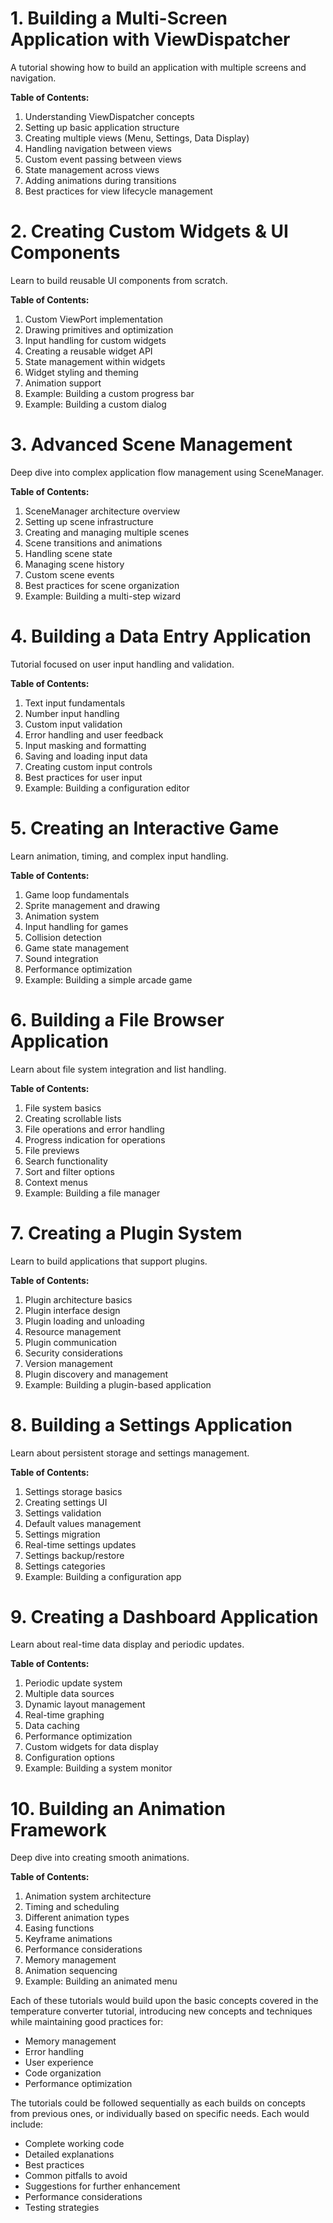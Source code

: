 # 1. Building a Multi-Screen Application with ViewDispatcher
A tutorial showing how to build an application with multiple screens and navigation.

**Table of Contents:**
1. Understanding ViewDispatcher concepts
2. Setting up basic application structure
3. Creating multiple views (Menu, Settings, Data Display)
4. Handling navigation between views
5. Custom event passing between views
6. State management across views
7. Adding animations during transitions
8. Best practices for view lifecycle management

# 2. Creating Custom Widgets & UI Components
Learn to build reusable UI components from scratch.

**Table of Contents:**
1. Custom ViewPort implementation
2. Drawing primitives and optimization
3. Input handling for custom widgets
4. Creating a reusable widget API
5. State management within widgets
6. Widget styling and theming
7. Animation support
8. Example: Building a custom progress bar
9. Example: Building a custom dialog

# 3. Advanced Scene Management
Deep dive into complex application flow management using SceneManager.

**Table of Contents:**
1. SceneManager architecture overview
2. Setting up scene infrastructure
3. Creating and managing multiple scenes
4. Scene transitions and animations
5. Handling scene state
6. Managing scene history
7. Custom scene events
8. Best practices for scene organization
9. Example: Building a multi-step wizard

# 4. Building a Data Entry Application
Tutorial focused on user input handling and validation.

**Table of Contents:**
1. Text input fundamentals
2. Number input handling
3. Custom input validation
4. Error handling and user feedback
5. Input masking and formatting
6. Saving and loading input data
7. Creating custom input controls
8. Best practices for user input
9. Example: Building a configuration editor

# 5. Creating an Interactive Game
Learn animation, timing, and complex input handling.

**Table of Contents:**
1. Game loop fundamentals
2. Sprite management and drawing
3. Animation system
4. Input handling for games
5. Collision detection
6. Game state management
7. Sound integration
8. Performance optimization
9. Example: Building a simple arcade game

# 6. Building a File Browser Application
Learn about file system integration and list handling.

**Table of Contents:**
1. File system basics
2. Creating scrollable lists
3. File operations and error handling
4. Progress indication for operations
5. File previews
6. Search functionality
7. Sort and filter options
8. Context menus
9. Example: Building a file manager

# 7. Creating a Plugin System
Learn to build applications that support plugins.

**Table of Contents:**
1. Plugin architecture basics
2. Plugin interface design
3. Plugin loading and unloading
4. Resource management
5. Plugin communication
6. Security considerations
7. Version management
8. Plugin discovery and management
9. Example: Building a plugin-based application

# 8. Building a Settings Application
Learn about persistent storage and settings management.

**Table of Contents:**
1. Settings storage basics
2. Creating settings UI
3. Settings validation
4. Default values management
5. Settings migration
6. Real-time settings updates
7. Settings backup/restore
8. Settings categories
9. Example: Building a configuration app

# 9. Creating a Dashboard Application
Learn about real-time data display and periodic updates.

**Table of Contents:**
1. Periodic update system
2. Multiple data sources
3. Dynamic layout management
4. Real-time graphing
5. Data caching
6. Performance optimization
7. Custom widgets for data display
8. Configuration options
9. Example: Building a system monitor

# 10. Building an Animation Framework
Deep dive into creating smooth animations.

**Table of Contents:**
1. Animation system architecture
2. Timing and scheduling
3. Different animation types
4. Easing functions
5. Keyframe animations
6. Performance considerations
7. Memory management
8. Animation sequencing
9. Example: Building an animated menu

Each of these tutorials would build upon the basic concepts covered in the temperature converter tutorial, introducing new concepts and techniques while maintaining good practices for:
- Memory management
- Error handling
- User experience
- Code organization
- Performance optimization

The tutorials could be followed sequentially as each builds on concepts from previous ones, or individually based on specific needs. Each would include:
- Complete working code
- Detailed explanations
- Best practices
- Common pitfalls to avoid
- Suggestions for further enhancement
- Performance considerations
- Testing strategies
